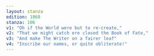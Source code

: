```yaml
---
layout: stanza
edition: 1868
stanza: 106
v1: "Oh if the World were but to re-create,"
v2: "That we might catch ere closed the Book of Fate,"
v3: "And make The Writer on a fairer leaf"
v4: "Inscribe our names, or quite obliterate!"
---
```

